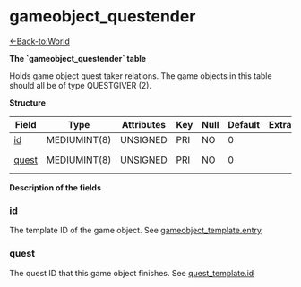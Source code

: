# gameobject\_questender

[<-Back-to:World](database-world.md)

**The \`gameobject\_questender\` table**

Holds game object quest taker relations. The game objects in this table should all be of type QUESTGIVER (2).

**Structure**

| Field      | Type         | Attributes | Key | Null | Default | Extra | Comment          |
|------------|--------------|------------|-----|------|---------|-------|------------------|
| [id][1]    | MEDIUMINT(8) | UNSIGNED   | PRI | NO   | 0       |       |                  |
| [quest][2] | MEDIUMINT(8) | UNSIGNED   | PRI | NO   | 0       |       | Quest Identifier |

[1]: #id
[2]: #quest

**Description of the fields**

### id

The template ID of the game object. See [gameobject\_template.entry](http://www.azerothcore.org/wiki/gameobject_template#entry)

### quest

The quest ID that this game object finishes. See [quest\_template.id](http://www.azerothcore.org/wiki/quest_template#id)
